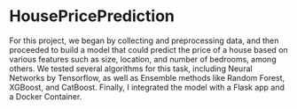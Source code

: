 # HousePricePrediction
For this project, we began by collecting and
 preprocessing data, and then proceeded to build a
 model that could predict the price of a house based on
 various features such as size, location, and number of
 bedrooms, among others. We tested several algorithms
 for this task, including Neural Networks by Tensorflow,
 as well as Ensemble methods like Random Forest,
 XGBoost, and CatBoost. Finally, I integrated the model
 with a Flask app and a Docker Container.
